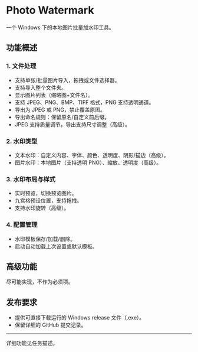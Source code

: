 # Photo Watermark

一个 Windows 下的本地图片批量加水印工具。

## 功能概述

### 1. 文件处理
- 支持单张/批量图片导入，拖拽或文件选择器。
- 支持导入整个文件夹。
- 显示图片列表（缩略图+文件名）。
- 支持 JPEG、PNG、BMP、TIFF 格式，PNG 支持透明通道。
- 导出为 JPEG 或 PNG，禁止覆盖原图。
- 导出命名规则：保留原名/自定义前后缀。
- JPEG 支持质量调节，导出支持尺寸调整（高级）。

### 2. 水印类型
- 文本水印：自定义内容、字体、颜色、透明度、阴影/描边（高级）。
- 图片水印：本地图片（支持透明 PNG）、缩放、透明度（高级）。

### 3. 水印布局与样式
- 实时预览，切换预览图片。
- 九宫格预设位置，支持拖拽。
- 支持水印旋转（高级）。

### 4. 配置管理
- 水印模板保存/加载/删除。
- 启动自动加载上次设置或默认模板。

## 高级功能
尽可能实现，不作为必须项。

## 发布要求
- 提供可直接下载运行的 Windows release 文件（.exe）。
- 保留详细的 GitHub 提交记录。

---

详细功能见任务描述。